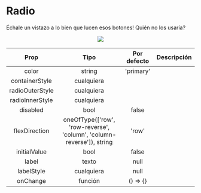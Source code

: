 # Radio

Échale un vistazo a lo bien que lucen esos botones! Quién no los usaría?

<p align="center">
  <img src="https://i.imgur.com/3J49DW9.png">
</p>

|      Prop       |                                 Tipo                                  | Por defecto | Descripción |
| :-------------: | :-------------------------------------------------------------------: | :---------: | :---------: |
|      color      |                                string                                 |  'primary'  |             |
| containerStyle  |                              cualquiera                               |             |             |
| radioOuterStyle |                              cualquiera                               |             |             |
| radioInnerStyle |                              cualquiera                               |             |             |
|    disabled     |                                 bool                                  |    false    |             |
|  flexDirection  | oneOfType(['row', 'row-reverse', 'column', 'column-reverse']), string |    'row'    |             |
|  initialValue   |                                 bool                                  |    false    |             |
|      label      |                                 texto                                 |    null     |             |
|   labelStyle    |                              cualquiera                               |    null     |             |
|    onChange     |                                función                                |  () => {}   |             |
